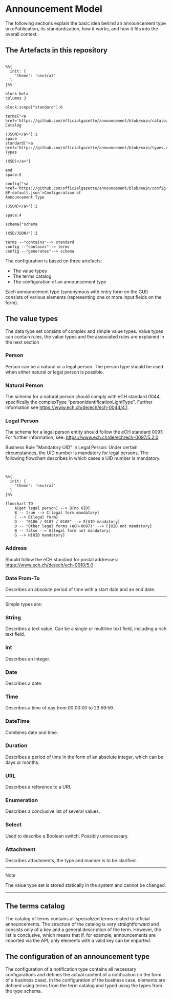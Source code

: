 # Announcement Model
The following sections explain the basic idea behind an announcement type on ePublication, its standardization, how it works, and how it fits into the overall context.

## The Artefacts in this repository ##

```mermaid

%%{
  init: {
    'theme': 'neutral'
  }
}%%

block-beta
columns 3

block:scope["standard"]:6

terms["<a href='https://github.com/officialgazette/announcement/blob/main/catalog.json'>Terms
Catalog

(JSON)</a>"]:1
space
standard["<a href='https://github.com/officialgazette/announcement/blob/main/types.xsd'>Value Types

(XSD)</a>"]

end
space:5

config["<a href='https://github.com/officialgazette/announcement/blob/main/config-BP-default.json'>Configuration of
Announcement Type

(JSON)</a>"]:2

space:4

schema["schema

(XSD/JSON)"]:2

terms --"contains"--> standard
config --"contains"--> terms
config --"generates"--> schema
```

The configuration is based on three artefacts:
- The value types
- The terms catalog
- The configuration of an announcement type

Each announcement type (synonymous with entry form on the GUI) consists of various elements (representing one or more input fields on the form).

## The value types ##

The data type set consists of complex and simple value types. Value types can contain rules, the value types and the associated rules are explained in the next section

### Person ###
Person can be a natural or a legal person. The person type should be used when either natural or legal person is possible.

### Natural Person ###
The schema for a natural person should comply with eCH standard 0044, specifically the complexType “personIdentificationLightType". Further information see https://www.ech.ch/de/ech/ech-0044/4.1.

### Legal Person ###
The schema for a legal person entity should follow the eCH standard 0097. For further information, see: https://www.ech.ch/de/ech/ech-0097/5.2.0

Business Rule "Mandatory UID" in Legal Person:
Under certain circumstances, the UID number is mandatory for legal persons. The following flowchart describes in which cases a UID number is mandatory.

```mermaid


%%{
  init: {
    'theme': 'neutral'
  }
}%%

flowchart TD
    A[get legal person] --> B{no UID}
    B -- true --> C[legal form mandatory]
    C --> D{legal form}
    D -- "0106 / 0107 / 0108" --> E[UID mandatory]
    D -- "Other legal forms (eCH-0097)" --> F[UID not mandatory]
    B -- false --> G[legal form not mandatory]
    G --> H[UID mandatory]
```

### Address ###
Should follow the eCH standard for postal addresses: https://www.ech.ch/de/ech/ech-0010/5.0

### Date From-To ###
Describes an absolute period of time with a start date and an end date.

------------------
Simple types are:
### String ###
Describes a text value. Can be a single or multiline text field, including a rich text field.

### Int ###
Describes an integer.

### Date ###
Describes a date.

### Time ###
Describes a time of day from 00:00:00 to 23:59:59.

### DateTime ###
Combines date and time.

### Duration ###
Describes a period of time in the form of an absolute integer, which can be days or months.

### URL ###
Describes a reference to a URI.

### Enumeration ###
Describes a conclusive list of several values.

### Select ###
Used to describe a Boolean switch. Possibly unnecessary.

### Attachment ###
Describes attachments, the type and manner is to be clarified.


-----------------------------------
> [!NOTE]
> The value type set is stored statically in the system and cannot be changed.

-----------------------------------





## The terms catalog ##

The catalog of terms contains all specialized terms related to official announcements. The structure of the catalog is very straightforward and consists only of a key and a general description of the term.
However, the list is conclusive, which means that if, for example, announcements are imported via the API, only elements with a valid key can be imported.

## The configuration of an announcement type ##

The configuration of a notification type contains all necessary configurations and defines the actual content of a notification (in the form of a business case).
In the configuration of the business case, elements are defined using terms from the term catalog and typed using the types from the type schema.



